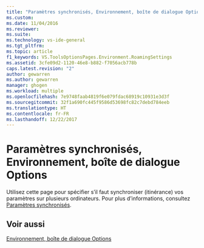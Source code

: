 ```yaml
---
title: "Paramètres synchronisés, Environnement, boîte de dialogue Options | Microsoft Docs"
ms.custom: 
ms.date: 11/04/2016
ms.reviewer: 
ms.suite: 
ms.technology: vs-ide-general
ms.tgt_pltfrm: 
ms.topic: article
f1_keywords: VS.ToolsOptionsPages.Environment.RoamingSettings
ms.assetid: 3cfe09d2-1120-46e8-b882-f7056acb778b
caps.latest.revision: "2"
author: gewarren
ms.author: gewarren
manager: ghogen
ms.workload: multiple
ms.openlocfilehash: 7e9748faab4819f6e079fdac68919c10931e3d3f
ms.sourcegitcommit: 32f1a690fc445f9586d53698fc82c7debd784eeb
ms.translationtype: HT
ms.contentlocale: fr-FR
ms.lasthandoff: 12/22/2017
---
```

# <a name="synchronized-settings-environment-options-dialog-box"></a>Paramètres synchronisés, Environnement, boîte de dialogue Options
Utilisez cette page pour spécifier s’il faut synchroniser (itinérance) vos paramètres sur plusieurs ordinateurs. Pour plus d’informations, consultez [Paramètres synchronisés](../../ide/synchronized-settings-in-visual-studio.md).  
  
## <a name="see-also"></a>Voir aussi  
 [Environnement, boîte de dialogue Options](../../ide/reference/environment-options-dialog-box.md)